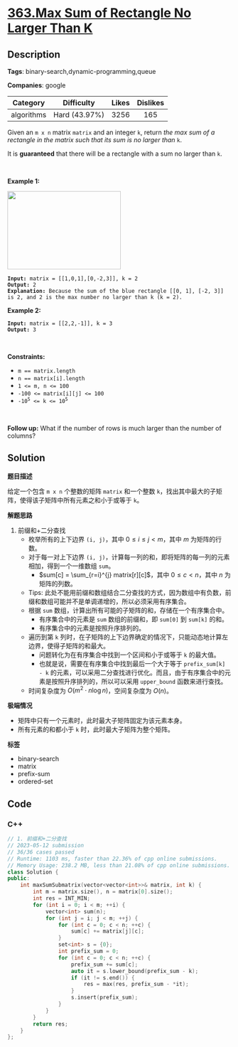 # [363.Max Sum of Rectangle No Larger Than K](https://leetcode.com/problems/max-sum-of-rectangle-no-larger-than-k/description/)

## Description

**Tags**: binary-search,dynamic-programming,queue

**Companies**: google

|  Category  |  Difficulty   | Likes | Dislikes |
| :--------: | :-----------: | :---: | :------: |
| algorithms | Hard (43.97%) | 3256  |   165    |

<p>Given an <code>m x n</code> matrix <code>matrix</code> and an integer <code>k</code>, return <em>the max sum of a rectangle in the matrix such that its sum is no larger than</em> <code>k</code>.</p>

<p>It is <strong>guaranteed</strong> that there will be a rectangle with a sum no larger than <code>k</code>.</p>

<p>&nbsp;</p>
<p><strong class="example">Example 1:</strong></p>
<img alt="" src="https://assets.leetcode.com/uploads/2021/03/18/sum-grid.jpg" style="width: 255px; height: 176px;" />
<pre><code><strong>Input:</strong> matrix = [[1,0,1],[0,-2,3]], k = 2
<strong>Output:</strong> 2
<strong>Explanation:</strong> Because the sum of the blue rectangle [[0, 1], [-2, 3]] is 2, and 2 is the max number no larger than k (k = 2).</code></pre>

<p><strong class="example">Example 2:</strong></p>

<pre><code><strong>Input:</strong> matrix = [[2,2,-1]], k = 3
<strong>Output:</strong> 3</code></pre>

<p>&nbsp;</p>
<p><strong>Constraints:</strong></p>

<ul>
  <li><code>m == matrix.length</code></li>
  <li><code>n == matrix[i].length</code></li>
  <li><code>1 &lt;= m, n &lt;= 100</code></li>
  <li><code>-100 &lt;= matrix[i][j] &lt;= 100</code></li>
  <li><code>-10<sup>5</sup> &lt;= k &lt;= 10<sup>5</sup></code></li>
</ul>

<p>&nbsp;</p>
<p><strong>Follow up:</strong> What if the number of rows is much larger than the number of columns?</p>

## Solution

**题目描述**

给定一个包含 `m x n` 个整数的矩阵 `matrix` 和一个整数 `k`，找出其中最大的子矩阵，使得该子矩阵中所有元素之和小于或等于 `k`。

**解题思路**

1. 前缀和+二分查找
   - 枚举所有的上下边界 `(i, j)`，其中 $0 \leq i \leq j < m$，其中 $m$ 为矩阵的行数。
   - 对于每一对上下边界 `(i, j)`，计算每一列的和，即将矩阵的每一列的元素相加，得到一个一维数组 `sum`。
     - $sum[c] = \sum_{r=i}^{j} matrix[r][c]$，其中 $0 \leq c < n$，其中 $n$ 为矩阵的列数。
   - Tips: 此处不能用前缀和数组结合二分查找的方式，因为数组中有负数，前缀和数组可能并不是单调递增的，所以必须采用有序集合。
   - 根据 `sum` 数组，计算出所有可能的子矩阵的和，存储在一个有序集合中。
     - 有序集合中的元素是 `sum` 数组的前缀和，即 `sum[0]` 到 `sum[k]` 的和。
     - 有序集合中的元素是按照升序排列的。
   - 遍历到第 `k` 列时，在子矩阵的上下边界确定的情况下，只能动态地计算左边界，使得子矩阵的和最大。
     - 问题转化为在有序集合中找到一个区间和小于或等于 `k` 的最大值。
     - 也就是说，需要在有序集合中找到最后一个大于等于 `prefix_sum[k] - k` 的元素，可以采用二分查找进行优化。而且，由于有序集合中的元素是按照升序排列的，所以可以采用 `upper_bound` 函数来进行查找。
   - 时间复杂度为 $O(m^2 \cdot n \log n)$，空间复杂度为 $O(n)$。

**极端情况**

- 矩阵中只有一个元素时，此时最大子矩阵固定为该元素本身。
- 所有元素的和都小于 `k` 时，此时最大子矩阵为整个矩阵。

**标签**

- binary-search
- matrix
- prefix-sum
- ordered-set

<!-- code start -->
## Code

### C++

```cpp
// 1. 前缀和+二分查找
// 2023-05-12 submission
// 36/36 cases passed
// Runtime: 1103 ms, faster than 22.36% of cpp online submissions.
// Memory Usage: 238.2 MB, less than 21.08% of cpp online submissions.
class Solution {
public:
    int maxSumSubmatrix(vector<vector<int>>& matrix, int k) {
        int m = matrix.size(), n = matrix[0].size();
        int res = INT_MIN;
        for (int i = 0; i < m; ++i) {
            vector<int> sum(n);
            for (int j = i; j < m; ++j) {
                for (int c = 0; c < n; ++c) {
                    sum[c] += matrix[j][c];
                }
                set<int> s = {0};
                int prefix_sum = 0;
                for (int c = 0; c < n; ++c) {
                    prefix_sum += sum[c];
                    auto it = s.lower_bound(prefix_sum - k);
                    if (it != s.end()) {
                        res = max(res, prefix_sum - *it);
                    }
                    s.insert(prefix_sum);
                }
            }
        }
        return res;
    }
};
```

<!-- code end -->

